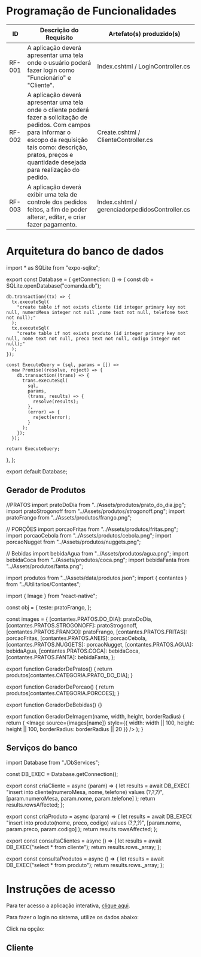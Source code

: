 # Programação de Funcionalidades



|ID    | Descrição do Requisito  | Artefato(s) produzido(s) |
|------|-----------------------------------------|----|
|RF-001| A aplicação deverá apresentar uma tela onde o usuário poderá fazer login como "Funcionário" e "Cliente". | Index.cshtml / LoginController.cs | 
|RF-002| A aplicação deverá apresentar uma tela onde o cliente poderá fazer a solicitação de pedidos. Com campos para informar o escopo da requisição tais como: descrição, pratos, preços e quantidade desejada para realização do pedido. | Create.cshtml / ClienteController.cs | 
|RF-003| A aplicação deverá exibir uma tela de controle dos pedidos feitos, a fim de poder alterar, editar, e criar fazer pagamento.  | Index.cshtml / gerenciadorpedidosController.cs |

# Arquitetura do banco de dados

import * as SQLite from "expo-sqlite";

export const Database = {
  getConnection: () => {
    const db = SQLite.openDatabase("comanda.db");

    db.transaction((tx) => {
      tx.executeSql(
        "create table if not exists cliente (id integer primary key not null, numeroMesa integer not null ,nome text not null, telefone text not null);"
      );
      tx.executeSql(
        "create table if not exists produto (id integer primary key not null, nome text not null, preco text not null, codigo integer not null);"
      );
    });

    const ExecuteQuery = (sql, params = []) =>
      new Promise((resolve, reject) => {
        db.transaction((trans) => {
          trans.executeSql(
            sql,
            params,
            (trans, results) => {
              resolve(results);
            },
            (error) => {
              reject(error);
            }
          );
        });
      });

    return ExecuteQuery;
  },
};

export default Database;




## Gerador de Produtos

//PRATOS
import pratoDoDia from "../Assets/produtos/prato_do_dia.jpg";
import pratoStrogonoff from "../Assets/produtos/strogonoff.png";
import pratoFrango from "../Assets/produtos/frango.png";

// PORÇÕES
import porcaoFritas from "../Assets/produtos/fritas.png";
import porcaoCebola from "../Assets/produtos/cebola.png";
import porcaoNugget from "../Assets/produtos/nuggets.png";

// Bebidas
import bebidaAgua from "../Assets/produtos/agua.png";
import bebidaCoca from "../Assets/produtos/coca.png";
import bebidaFanta from "../Assets/produtos/fanta.png";

import produtos from "../Assets/data/produtos.json";
import { contantes } from "../Utilitarios/Contantes";

import { Image } from "react-native";

const obj = {
  teste: pratoFrango,
};

const images = {
  [contantes.PRATOS.DO_DIA]: pratoDoDia,
  [contantes.PRATOS.STROGONOFF]: pratoStrogonoff,
  [contantes.PRATOS.FRANGO]: pratoFrango,
  [contantes.PRATOS.FRITAS]: porcaoFritas,
  [contantes.PRATOS.ANEIS]: porcaoCebola,
  [contantes.PRATOS.NUGGETS]: porcaoNugget,
  [contantes.PRATOS.AGUA]: bebidaAgua,
  [contantes.PRATOS.COCA]: bebidaCoca,
  [contantes.PRATOS.FANTA]: bebidaFanta,
};

export function GeradorDePratos() {
  return produtos[contantes.CATEGORIA.PRATO_DO_DIA];
}

export function GeradorDePorcao() {
  return produtos[contantes.CATEGORIA.PORCOES];
}

export function GeradorDeBebidas() {}

export function GeradorDeImagem(name, width, height, borderRadius) {
  return (
    <Image
      source={images[name]}
      style={{ width: width || 100, height: height || 100, borderRadius: borderRadius || 20 }}
    />
  );
}

## Serviços do banco

import Database from "./DbServices";

const DB_EXEC = Database.getConnection();

export const criaCliente = async (param) => {
  let results = await DB_EXEC(
    "insert into cliente(numeroMesa, nome, telefone) values (?,?,?)",
    [param.numeroMesa, param.nome, param.telefone]
  );
  return results.rowsAffected;
};

export const criaProduto = async (param) => {
  let results = await DB_EXEC(
    "insert into produto(nome, preco, codigo) values (?,?,?)",
    [param.nome, param.preco, param.codigo]
  );
  return results.rowsAffected;
};

export const consultaClientes = async () => {
  let results = await DB_EXEC("select * from cliente");
  return results.rows._array;
};

export const consultaProdutos = async () => {
  let results = await DB_EXEC("select * from produto");
  return results.rows._array;
};



# Instruções de acesso

Para ter acesso a aplicação interativa, <a href="https://www.figma.com/proto/Ldgh6dhVdV0199YAUMj8vU/Comanda-do-chefe?node-id=8%3A130&scaling=scale-down&page-id=0%3A1&starting-point-node-id=8%3A16&show-proto-sidebar=1/">clique aqui</a>.

Para fazer o login no sistema, utilize os dados abaixo:

Click na opção: 
## Cliente
